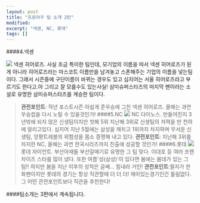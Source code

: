 ```yaml
---
layout: post
title: "프로야구 팀 소개 2탄" 
modified:
excerpt: "넥센, NC, 롯데"
tags: []
---
```

####4.넥센

![](//upload.namu.wiki/upload/nexen_heros.png)
넥센 히어로즈. 사실 조금 특이한 팀인데, 모기업의 이름을 따서 넥센 히어로즈가 된게 아니라 히어로즈라는 마스코트 이름만을 남겨놓고 스폰해주는 기업의 이름을 넣는팀이다. 그래서 시즌중에 구단이름이 바뀌는 경우도 있고 심지어는 서울 히어로즈라고 부르기도 한다고.아 그리고 잘 모를수도 있는사실! 삼미슈퍼스타즈의 마지막 팬이라는 소설로 유명한 삼미슈퍼스타즈를 계승한 팀이다.
>**관전포인트**: 작년 포스트시즌 아쉽게 준우승에 그친 넥센 히어로즈. 올해는 과연 우승컵을 다시 노릴 수 있을것인가!
####5.NC
![](//upload.namu.wiki/upload/nc_dinos.png)
NC 다이노스. 만들어진지 3년밖에 되지 않은 신생팀이지만 첫해 5위 지난해 3위로 신생팀의 저력을 만 천하에 알리고있다. 심지어 지난 5월에는 삼성을 제치고 1위까지 차지하며 무서운 신생팀, 앙팡트레블의 위험성을 몸소 증명해 내고 있다. 
>**관전포인트**: 지난해 3위를 차지한 NC, 올해는 과연 한국시리즈까지 진출에 성공할 것인가!
####6.롯데
![](//upload.namu.wiki/upload/lotte_giants.png)
롯데 자이언트. 부산아재들 부산갈매기로 유명한 그 팀 맞다. 이대호 등 여러 프랜차이즈 스타를 많이 냈다. 또한 여름'성(삼성)'이 있다면 봄에는 봄데가 있는 그팀!! 하지만 봄을 지난 이후의 성적은 글쎄... 힘내라 거인!
>**관전포인트**:필자가 한화팬이지만 롯데의 경기는 항상 직관할때 더 더 더! 재미있는경기인건 틀림없다. 그 어떤 관전포인트보다 직관을 추천한다!

####팀소개는 3편에서 계속됩니다.


